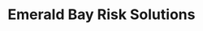 ---
layout: startup_page
title: "Emerald Bay Risk Solutions"
id: "emeraldbayrisk.com"
permalink: "/emeraldbayrisksolutionsemeraldbayrisk.com04222025/"
website: "https://www.emeraldbayrisk.com/"
funding_round: "Strategic Investment"
funding_amount: ""
investors: "Bain Capital Insurance"
about: "Emerald Bay Risk Solutions is a collaborative underwriting carrier specializing in program insurance. They aim to align interests across the risk value chain through integrated solutions and data-driven technology, fostering strong partnerships with MGAs and reinsurers. Their focus is on delivering tailored insurance solutions and consistent underwriting results."
markets: "Insurance, Technology"
hq: "Morristown, New Jersey, United States"
founded_year: "2023"
linkedin: "https://www.linkedin.com/company/emerald-bay-risk-solutions"
twitter: ""
instagram: ""
facebook: ""
crunchbase: "https://www.crunchbase.com/organization/emerald-bay-risk-solutions"
pitchbook: "https://pitchbook.com/profiles/company/571406-23"

# SEO Optimization
meta_title: "Emerald Bay Risk Solutions - Strategic Investment"
meta_description: "Emerald Bay Risk Solutions, Emerald Bay Risk Solutions is a collaborative underwriting carrier specializing in program insurance. They aim to align interests across the risk valu..."
meta_keywords: "Emerald Bay Risk Solutions, Insurance, Technology, Strategic Investment funding"
canonical_url: "https://pkprojectstartups.github.io/projectstartups.com/emeraldbayrisksolutionsemeraldbayrisk.com04222025/"
---
